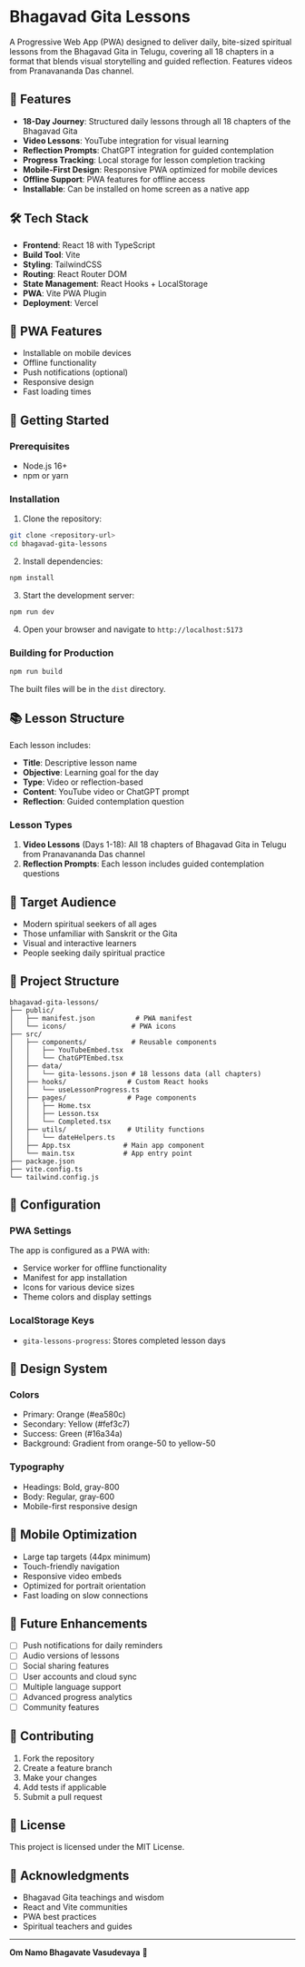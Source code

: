 # Bhagavad Gita Lessons

A Progressive Web App (PWA) designed to deliver daily, bite-sized spiritual lessons from the Bhagavad Gita in Telugu, covering all 18 chapters in a format that blends visual storytelling and guided reflection. Features videos from Pranavananda Das channel.

## 🌟 Features

- **18-Day Journey**: Structured daily lessons through all 18 chapters of the Bhagavad Gita
- **Video Lessons**: YouTube integration for visual learning
- **Reflection Prompts**: ChatGPT integration for guided contemplation
- **Progress Tracking**: Local storage for lesson completion tracking
- **Mobile-First Design**: Responsive PWA optimized for mobile devices
- **Offline Support**: PWA features for offline access
- **Installable**: Can be installed on home screen as a native app

## 🛠️ Tech Stack

- **Frontend**: React 18 with TypeScript
- **Build Tool**: Vite
- **Styling**: TailwindCSS
- **Routing**: React Router DOM
- **State Management**: React Hooks + LocalStorage
- **PWA**: Vite PWA Plugin
- **Deployment**: Vercel

## 📱 PWA Features

- Installable on mobile devices
- Offline functionality
- Push notifications (optional)
- Responsive design
- Fast loading times

## 🚀 Getting Started

### Prerequisites

- Node.js 16+ 
- npm or yarn

### Installation

1. Clone the repository:
```bash
git clone <repository-url>
cd bhagavad-gita-lessons
```

2. Install dependencies:
```bash
npm install
```

3. Start the development server:
```bash
npm run dev
```

4. Open your browser and navigate to `http://localhost:5173`

### Building for Production

```bash
npm run build
```

The built files will be in the `dist` directory.

## 📚 Lesson Structure

Each lesson includes:
- **Title**: Descriptive lesson name
- **Objective**: Learning goal for the day
- **Type**: Video or reflection-based
- **Content**: YouTube video or ChatGPT prompt
- **Reflection**: Guided contemplation question

### Lesson Types

1. **Video Lessons** (Days 1-18): All 18 chapters of Bhagavad Gita in Telugu from Pranavananda Das channel
2. **Reflection Prompts**: Each lesson includes guided contemplation questions

## 🎯 Target Audience

- Modern spiritual seekers of all ages
- Those unfamiliar with Sanskrit or the Gita
- Visual and interactive learners
- People seeking daily spiritual practice

## 📁 Project Structure

```
bhagavad-gita-lessons/
├── public/
│   ├── manifest.json          # PWA manifest
│   └── icons/                # PWA icons
├── src/
│   ├── components/           # Reusable components
│   │   ├── YouTubeEmbed.tsx
│   │   └── ChatGPTEmbed.tsx
│   ├── data/
│   │   └── gita-lessons.json # 18 lessons data (all chapters)
│   ├── hooks/               # Custom React hooks
│   │   └── useLessonProgress.ts
│   ├── pages/               # Page components
│   │   ├── Home.tsx
│   │   ├── Lesson.tsx
│   │   └── Completed.tsx
│   ├── utils/               # Utility functions
│   │   └── dateHelpers.ts
│   ├── App.tsx             # Main app component
│   └── main.tsx            # App entry point
├── package.json
├── vite.config.ts
└── tailwind.config.js
```

## 🔧 Configuration

### PWA Settings

The app is configured as a PWA with:
- Service worker for offline functionality
- Manifest for app installation
- Icons for various device sizes
- Theme colors and display settings

### LocalStorage Keys

- `gita-lessons-progress`: Stores completed lesson days

## 🎨 Design System

### Colors
- Primary: Orange (#ea580c)
- Secondary: Yellow (#fef3c7)
- Success: Green (#16a34a)
- Background: Gradient from orange-50 to yellow-50

### Typography
- Headings: Bold, gray-800
- Body: Regular, gray-600
- Mobile-first responsive design

## 📱 Mobile Optimization

- Large tap targets (44px minimum)
- Touch-friendly navigation
- Responsive video embeds
- Optimized for portrait orientation
- Fast loading on slow connections

## 🔮 Future Enhancements

- [ ] Push notifications for daily reminders
- [ ] Audio versions of lessons
- [ ] Social sharing features
- [ ] User accounts and cloud sync
- [ ] Multiple language support
- [ ] Advanced progress analytics
- [ ] Community features

## 🤝 Contributing

1. Fork the repository
2. Create a feature branch
3. Make your changes
4. Add tests if applicable
5. Submit a pull request

## 📄 License

This project is licensed under the MIT License.

## 🙏 Acknowledgments

- Bhagavad Gita teachings and wisdom
- React and Vite communities
- PWA best practices
- Spiritual teachers and guides

---

**Om Namo Bhagavate Vasudevaya** 🙏 